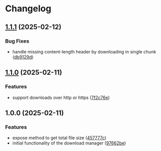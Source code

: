 # Changelog

## [1.1.1](https://github.com/LightConsultingInc/downloadr/compare/v1.1.0...v1.1.1) (2025-02-12)


### Bug Fixes

* handle missing content-length header by downloading in single chunk ([db9129d](https://github.com/LightConsultingInc/downloadr/commit/db9129d64eaa3ffe32b2aac867d2b28edbea839d))

## [1.1.0](https://github.com/LightConsultingInc/downloadr/compare/v1.0.0...v1.1.0) (2025-02-11)


### Features

* support downloads over http or https ([7f2c76e](https://github.com/LightConsultingInc/downloadr/commit/7f2c76e60f31772038a0ccf34231ddadcbe721f3))

## 1.0.0 (2025-02-11)


### Features

* expose method to get total file size ([457777c](https://github.com/LightConsultingInc/downloadr/commit/457777cd25354f288d8da7d285324aef17a72cd9))
* initial functionality of the download manager ([97662be](https://github.com/LightConsultingInc/downloadr/commit/97662bef3352f82b60dea7804dd08a0b9afc224e))
